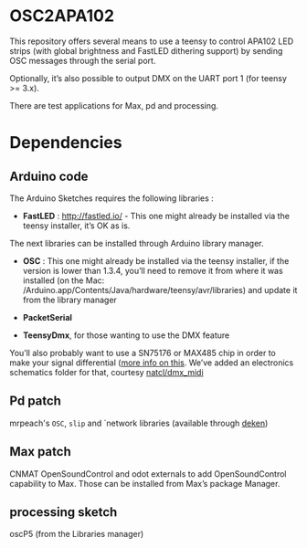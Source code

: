 OSC2APA102
==========

This repository offers several means to use a teensy to control APA102 LED strips (with global brightness and FastLED dithering support) by sending OSC messages through the serial port. 

Optionally, it’s also possible to output DMX on the UART port 1 (for teensy >= 3.x). 

There are test applications for Max, pd and processing.

# Dependencies

## Arduino code 

The Arduino Sketches requires the following libraries :

- **FastLED** : http://fastled.io/  - This one might already be installed via the teensy installer, it’s OK as is.

The next libraries can be installed through Arduino library manager.

- **OSC** : This one might already be installed via the teensy installer, if the version is lower than 1.3.4, you’ll need to remove it from where it was installed (on the Mac: /Arduino.app/Contents/Java/hardware/teensy/avr/libraries) and update it from the library manager

- **PacketSerial** 

- **TeensyDmx**, for those wanting to use the DMX feature

You’ll also probably want to use a SN75176 or MAX485 chip in order to make your signal differential ([more info on this](https://electronics.stackexchange.com/questions/100487/dmx-on-arduino-with-rs485). We’ve added an electronics schematics folder for that, courtesy [natcl/dmx_midi](https://github.com/natcl/dmx_midi/tree/master/schematics)

## Pd patch
mrpeach's `OSC`, `slip` and `network libraries (available through [deken](https://github.com/pure-data/deken))

## Max patch
CNMAT OpenSoundControl and odot externals to add OpenSoundControl capability to Max.
Those can be installed from Max’s package Manager.

## processing sketch
oscP5 (from the Libraries manager)
